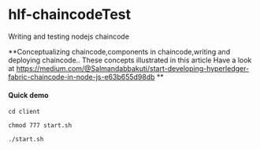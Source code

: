 # hlf-chaincodeTest
Writing and testing nodejs chaincode

**Conceptualizing chaincode,components in chaincode,writing and deploying chaincode..
These concepts illustrated in this article Have a look at https://medium.com/@Salmandabbakuti/start-developing-hyperledger-fabric-chaincode-in-node-js-e63b655d98db
**
#### Quick demo
```
cd client

chmod 777 start.sh

./start.sh
```
